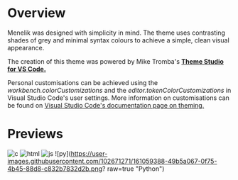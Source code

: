# Overview
Menelik was designed with simplicity in mind. The theme uses contrasting shades of grey and minimal syntax colours to achieve a simple, clean visual appearance.

 The creation of this theme was powered by Mike Tromba's [**Theme Studio for VS Code.**](https://themes.vscode.one/)

 Personal customisations can be achieved using the _workbench.colorCustomizations_ and the _editor.tokenColorCustomizations_ in Visual Studio Code's user settings. More information on customisations can be found on [Visual Studio Code's documentation page on theming.](https://code.visualstudio.com/docs/getstarted/themes)
 
# Previews
![c](https://user-images.githubusercontent.com/102671271/161059342-48af2ef1-ed55-4cf3-b526-8ef946146dd9.png?raw=true "C")
![html](https://user-images.githubusercontent.com/102671271/161059392-d8d2b6cd-61c7-41a8-a287-48a0dcf741ff.png?raw=true "HTML")
![js](https://user-images.githubusercontent.com/102671271/161059397-d89f2aae-9d46-462f-86af-7ffd092ad49d.png?raw=true "JS")
![py](https://user-images.githubusercontent.com/102671271/161059388-49b5a067-0f75-4b45-88d8-c832b7832d2b.png? raw=true "Python")


 

